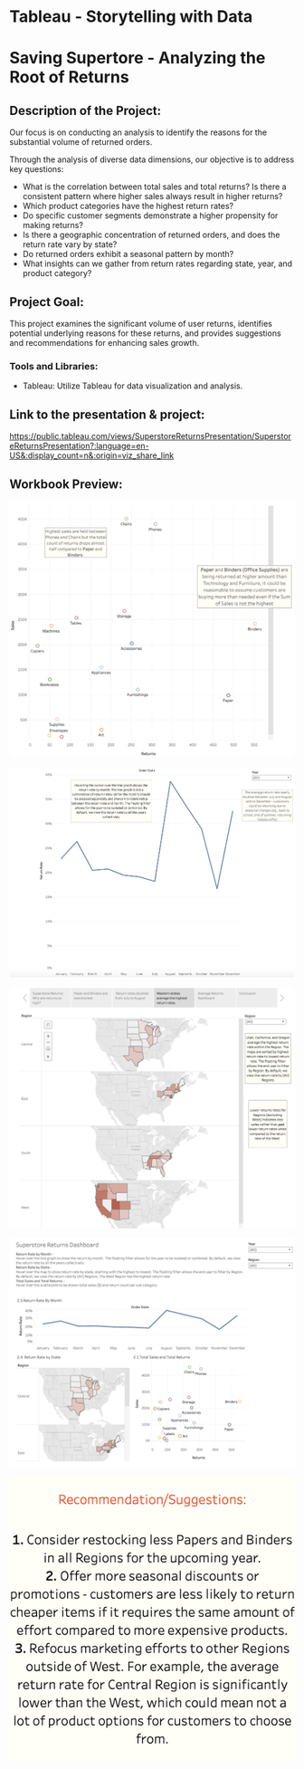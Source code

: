 # Tableau - Storytelling with Data

# Saving Supertore - Analyzing the Root of Returns


## Description of the Project:
Our focus is on conducting an analysis to identify the reasons for the substantial volume of returned orders.


Through the analysis of diverse data dimensions, our objective is to address key questions:
- What is the correlation between total sales and total returns? Is there a consistent pattern where higher sales always result in higher returns?
- Which product categories have the highest return rates?
- Do specific customer segments demonstrate a higher propensity for making returns?
- Is there a geographic concentration of returned orders, and does the return rate vary by state?
- Do returned orders exhibit a seasonal pattern by month?
- What insights can we gather from return rates regarding state, year, and product category?

## Project Goal:
This project examines the significant volume of user returns, identifies potential underlying reasons for these returns, and provides suggestions and recommendations for enhancing sales growth.

### Tools and Libraries:
- Tableau: Utilize Tableau for data visualization and analysis.


##  Link to the presentation & project:
https://public.tableau.com/views/SuperstoreReturnsPresentation/SuperstoreReturnsPresentation?:language=en-US&:display_count=n&:origin=viz_share_link 

## Workbook Preview:
![Sample Image](https://github.com/joelalicea/Data-Projects-TripleTen-/blob/699abedc0b4de69f47a262a11a17c58a460ea3c9/Tableau%20-%20Saving%20Superstore%20(Returns)/Pictures/Paper%20%26%20Binders%20are%20overstocked.png)

![Sample Image](https://github.com/joelalicea/Data-Projects-TripleTen-/blob/699abedc0b4de69f47a262a11a17c58a460ea3c9/Tableau%20-%20Saving%20Superstore%20(Returns)/Pictures/Return%20Rates%20have%20Doubled.png)

![Sample Image](https://github.com/joelalicea/Data-Projects-TripleTen-/blob/699abedc0b4de69f47a262a11a17c58a460ea3c9/Tableau%20-%20Saving%20Superstore%20(Returns)/Pictures/Western%20States%20AVG%20Highest%20Return%20Rate.png)

![Sample Image](https://github.com/joelalicea/Data-Projects-TripleTen-/blob/699abedc0b4de69f47a262a11a17c58a460ea3c9/Tableau%20-%20Saving%20Superstore%20(Returns)/Pictures/Average%20Returns%20Dashboard.png)

![Sample Image](https://github.com/joelalicea/Data-Projects-TripleTen-/blob/699abedc0b4de69f47a262a11a17c58a460ea3c9/Tableau%20-%20Saving%20Superstore%20(Returns)/Pictures/Recommendations.png)
